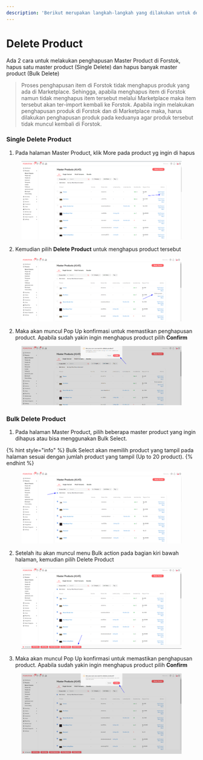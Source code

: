```yaml
---
description: 'Berikut merupakan langkah-langkah yang dilakukan untuk delete product :'
---
```


# Delete Product

Ada 2 cara untuk melakukan penghapusan Master Product di Forstok, hapus satu master product (Single Delete) dan hapus banyak master product (Bulk Delete)

> Proses penghapusan item di Forstok tidak menghapus produk yang ada di Marketplace. Sehingga, apabila menghapus item di Forstok namun tidak menghapus item tersebut melalui Marketplace maka item tersebut akan ter-import kembali ke Forstok. Apabila ingin melakukan penghapusan produk di Forstok dan di Marketplace maka, harus dilakukan penghapusan produk pada keduanya agar produk tersebut tidak muncul kembali di Forstok.

### Single Delete Product

1. Pada halaman Master Product, klik More pada product yg ingin di hapus

<figure><img src="../../../.gitbook/assets/image (2) (4).png" alt=""><figcaption></figcaption></figure>

2. Kemudian pilih **Delete Product** untuk menghapus product tersebut

<figure><img src="../../../.gitbook/assets/image (5) (1).png" alt=""><figcaption></figcaption></figure>

2. Maka akan muncul Pop Up konfirmasi untuk memastikan penghapusan product. Apabila sudah yakin ingin menghapus product pilih **Confirm**

<figure><img src="../../../.gitbook/assets/image (27) (2).png" alt=""><figcaption></figcaption></figure>

### Bulk Delete Product

1. Pada halaman Master Product, pilih beberapa master product yang ingin dihapus atau bisa menggunakan Bulk Select.

{% hint style="info" %}
Bulk Select akan memilih product yang tampil pada halaman sesuai dengan jumlah product yang tampil (Up to 20 product).
{% endhint %}

<figure><img src="../../../.gitbook/assets/image (30) (1).png" alt=""><figcaption></figcaption></figure>

2. Setelah itu akan muncul menu Bulk action pada bagian kiri bawah halaman, kemudian pilih Delete Product

<figure><img src="../../../.gitbook/assets/image (22) (2).png" alt=""><figcaption></figcaption></figure>

3. Maka akan muncul Pop Up konfirmasi untuk memastikan penghapusan product. Apabila sudah yakin ingin menghapus product pilih **Confirm**

<figure><img src="../../../.gitbook/assets/image (12) (2).png" alt=""><figcaption></figcaption></figure>
